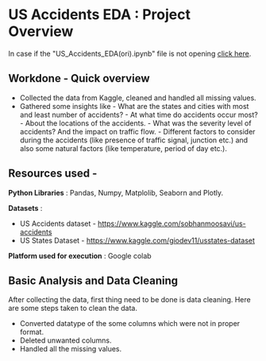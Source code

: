 # US Accidents EDA : Project Overview
In case if the "US_Accidents_EDA(ori).ipynb" file is not opening [click here](https://colab.research.google.com/drive/1QSCa9lT2yHZGg9IL2CWxV1TT6T-pMnVk?authuser=1#scrollTo=zgKp7GnL94Ew).

## Workdone - Quick overview

- Collected the data from Kaggle, cleaned and handled all missing values.
- Gathered some insights like 
       - What are the states and cities with most and least number of accidents?
       - At what time do accidents occur most?
       - About the locations of the accidents.
       - What was the severity level of accidents? And the impact on traffic flow.
       - Different factors to consider during the accidents (like presence of traffic signal, junction etc.) 
       and also some natural factors (like temperature, period of day etc.).
 
## Resources used -
**Python Libraries** : Pandas, Numpy, Matplolib, Seaborn and Plotly.

**Datasets** : 
* US Accidents dataset - https://www.kaggle.com/sobhanmoosavi/us-accidents
* US States Dataset - https://www.kaggle.com/giodev11/usstates-dataset

**Platform used for execution** : Google colab

## Basic Analysis and Data Cleaning
After collecting the data, first thing need to be done is data cleaning. Here are some steps taken to clean the data.
* Converted datatype of the some columns which were not in proper format. 
* Deleted unwanted columns.
* Handled all the missing values.


